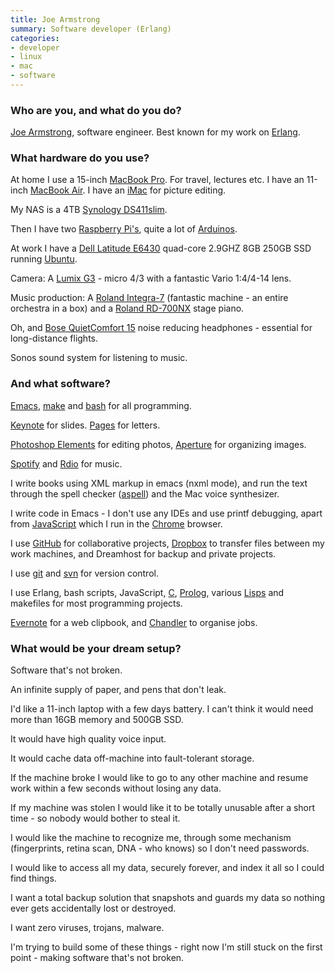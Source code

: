 ```yaml
---
title: Joe Armstrong
summary: Software developer (Erlang)
categories:
- developer
- linux
- mac
- software
---
```


### Who are you, and what do you do?

[Joe Armstrong](http://armstrongonsoftware.blogspot.ru/ "Joe's website."), software engineer. Best known for my work on [Erlang][].

### What hardware do you use?

At home I use a 15-inch [MacBook Pro][macbook-pro]. For travel, lectures etc. I have an 11-inch [MacBook Air][macbook-air]. I have an [iMac][] for picture editing.

My NAS is a 4TB [Synology DS411slim][ds411slim].

Then I have two [Raspberry Pi's][raspberry-pi], quite a lot of [Arduinos][arduino].

At work I have a [Dell Latitude E6430][latitude-e6430] quad-core 2.9GHZ 8GB 250GB SSD running [Ubuntu][].

Camera: A [Lumix G3][lumix-dmc-g3] - micro 4/3 with a fantastic Vario 1:4/4-14 lens.

Music production: A [Roland Integra-7][integra-7] (fantastic machine - an entire orchestra in a box) and a [Roland RD-700NX][rd-700nx] stage piano.

Oh, and [Bose QuietComfort 15][quietcomfort-15] noise reducing headphones - essential for long-distance flights.

Sonos sound system for listening to music.

### And what software?

[Emacs][], [make][] and [bash][] for all programming.

[Keynote][] for slides. [Pages][] for letters.

[Photoshop Elements][photoshop-elements] for editing photos, [Aperture][] for organizing images.

[Spotify][] and [Rdio][] for music.

I write books using XML markup in emacs (nxml mode), and run the text
through the spell checker ([aspell][]) and the Mac voice synthesizer.

I write code in Emacs - I don't use any IDEs and use printf debugging, apart from [JavaScript][] which I run in the [Chrome][] browser.

I use [GitHub][] for collaborative projects, [Dropbox][] to transfer files between my work machines, and Dreamhost for backup and private
projects.

I use [git][] and [svn][subversion] for version control.

I use Erlang, bash scripts, JavaScript, [C][], [Prolog][], various [Lisps][lisp] and makefiles for most programming projects. 

[Evernote][] for a web clipbook, and [Chandler][] to organise jobs.

### What would be your dream setup?

Software that's not broken. 

An infinite supply of paper, and pens that don't leak.

I'd like a 11-inch laptop with a few days battery. I can't think it
would need more than 16GB memory and 500GB SSD.

It would have high quality voice input.

It would cache data off-machine into fault-tolerant storage.

If the machine broke I would like to go to any other machine
and resume work within a few seconds without losing any data.

If my machine was stolen I would like it to be totally unusable
after a short time - so nobody would bother to steal it.

I would like the machine to recognize me, through some mechanism
(fingerprints, retina scan, DNA - who knows) so I don't need passwords.

I would like to access all my data, securely forever, and index it
all so I could find things.

I want a total backup solution that snapshots and guards my data so
nothing ever gets accidentally lost or destroyed.

I want zero viruses, trojans, malware.

I'm trying to build some of these things - right now I'm still stuck on the first point - making software that's not broken.

[arduino]: http://arduino.cc/ "Open-source prototyping hardware."
[ds411slim]: https://www.synology.com/en-us/products/overview/DS411slim "A NAS device for 2.5 inch drives."
[imac]: https://www.apple.com/imac/ "An all-in-one computer."
[integra-7]: http://www.rolandus.com/products/details/1245 "A synth module with over 6000 sounds."
[latitude-e6430]: http://www.dell.com/us/business/p/latitude-e6430/pd "A durable 14 inch PC laptop."
[lumix-dmc-g3]: https://www.amazon.com/Panasonic-Four-Thirds-Interchangeable-Free-Angle-Touch-Screen/dp/B005058BTW "A 16 megapixel micro 4/3 digital camera."
[macbook-air]: https://www.apple.com/macbook-air/ "A very thin laptop."
[macbook-pro]: https://www.apple.com/macbook-pro/ "A laptop."
[quietcomfort-15]: http://www.bose.com/controller?url=/shop_online/headphones/noise_cancelling_headphones/quietcomfort_15/index.jsp "Noise-cancelling headphones."
[raspberry-pi]: https://en.wikipedia.org/wiki/Raspberry_Pi "A single-board hackable computer."
[rd-700nx]: http://www.roland.com/products/en/RD-700NX/ "A MIDI keyboard."
[aperture]: https://en.wikipedia.org/wiki/Aperture_(software) "Photo editing and management software for Mac OS X."
[aspell]: http://aspell.net/ "A spell checking system."
[bash]: http://www.gnu.org/software/bash/ "A terminal shell."
[c]: https://en.wikipedia.org/wiki/C_(programming_language) "A compiled programming language."
[chandler]: https://en.wikipedia.org/wiki/Chandler_(software) "Self-organising software."
[chrome]: https://www.google.com/intl/en/chrome/browser/ "A WebKit-based browser, where each tab runs in its own thread."
[dropbox]: https://www.dropbox.com/ "Online syncing and storage."
[emacs]: http://www.gnu.org/software/emacs/ "A free open-source text editor."
[erlang]: http://www.erlang.org/ "A programming language invented by Ericsson."
[evernote]: https://evernote.com/ "Online software for capturing notes."
[git]: https://git-scm.com/ "A version control system."
[github]: https://github.com/ "A Git code repository service."
[javascript]: https://en.wikipedia.org/wiki/JavaScript "An interpreted scripting language."
[keynote]: https://www.apple.com/keynote/ "Presentation software for the Mac."
[lisp]: https://en.wikipedia.org/wiki/Lisp_(programming_language) "An old programming language."
[make]: http://www.gnu.org/software/make/manual/make.html "Software to prepare code for compilation."
[pages]: https://www.apple.com/pages/ "A Mac word processor and layout tool from Apple."
[photoshop-elements]: https://www.adobe.com/products/photoshop-elements.html "A lightweight image editor."
[prolog]: https://en.wikipedia.org/wiki/Prolog "A logic programming language."
[rdio]: http://www.rdio.com/home/en-us/ "A music streaming service."
[spotify]: https://www.spotify.com/us/ "A music streaming service."
[subversion]: http://subversion.tigris.org/ "A version control system."
[ubuntu]: https://www.ubuntu.com/ "A Unix distribution."
